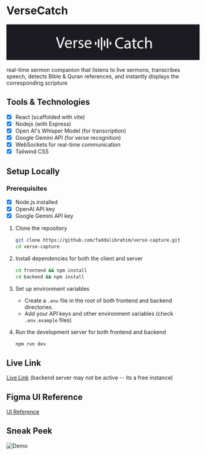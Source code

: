 # VerseCatch

![Banner](vc-banner.jpg)

real-time sermon companion that listens to live sermons, transcribes speech, detects Bible & Quran references, and instantly displays the corresponding scripture

## Tools & Technologies

- [x] React (scaffolded with vite)
- [x] Nodejs (with Express)
- [x] Open AI's Whisper Model (for transcription)
- [x] Google Gemini API (for verse recognition)
- [x] WebSockets for real-time communication
- [x] Tailwind CSS

## Setup Locally

### Prerequisites

- [x] Node.js installed
- [x] OpenAI API key
- [x] Google Gemini API key

1. Clone the repository

   ```bash
   git clone https://github.com/faddalibrahim/verse-capture.git
   cd verse-capture
   ```

2. Install dependencies for both the client and server

   ```bash
   cd frontend && npm install
   cd backend && npm install
   ```

3. Set up environment variables

   - Create a `.env` file in the root of both frontend and backend directories.
   - Add your API keys and other environment variables (check `.env.example` files)

4. Run the development server for both frontend and backend

   ```bash
   npm run dev
   ```

## Live Link

[Live Link](https://verse-capture.netlify.app) (backend server may not be active -- its a free instance)

## Figma UI Reference

[UI Reference](https://www.figma.com/design/8ebbsZw1iDQVUKsCOxWgZV/Full-Stack-Dev-Test?node-id=0-1)

## Sneak Peek

![Demo](demoo.gif)
